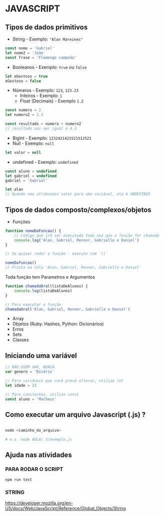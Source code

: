 # JAVASCRIPT

## Tipos de dados primitivos

-   String - Exemplo: `"Alan Mareines"`

```javascript
const nome = 'Gabriel'
let nome2 = 'João'
const frase = 'Flamengo campeão'
```

-   Booleanos - Exemplo: `true` ou `false`

```javascript
let eGostoso = true
eGostoso = false
```

-   Números - Exemplo: `123`, `123.23`
    -   Inteiros - Exemplo: `1`
    -   Float (Decimais) - Exemplo `1.2`

```javascript
const numero = 2
let numero2 = 2.3

const resultado = numero + numero2
// resultado vai ser igual a 4.3
```

-   BigInt - Exemplo: `1232421421521512521`
-   Null - Exemplo: `null`

```javascript
let valor = null
```

-   undefined - Exemplo: `undefined`

```javascript
const aluno = undefined
let gabriel = undefined
gabriel = 'Gabriel'

let alan
// Quando nao atribuimos valor para uma variável, ela é UNDEFINED
```

## Tipos de dados composto/complexos/objetos

-   Funções

```javascript
function nomeDaFuncao() {
    // Código que irá ser executado toda vez que a função for chamada
    console.log('Alan, Gabriel, Renner, Gabrielle e Daniel')
}

// Se quiser rodar a função - execute com `()`

nomeDafuncao()
// Printa na tela 'Alan, Gabriel, Renner, Gabrielle e Daniel'
```

Toda função tem Parametros e Argumentos

```javascript
function chamadaOral(listaDeAlunos) {
    console.log(listaDeAlunos)
}

// Para executar a função
chamadaOral('Alan, Gabriel, Renner, Gabrielle e Daniel')
```

-   Array
-   Objetos (Ruby: Hashes, Python: Dicionários)
-   Erros
-   Sets
-   Classes

## Iniciando uma variável

```javascript
// NÀO USEM VAR, NUNCA.
var genero = 'Binário'

// Para variáveis que você prevê alterar, utilize let
let idade = 23

// Para constantes, utilize const
const aluno = 'Matheus'
```

## Como executar um arquivo Javascript (.js) ?

```bash

node <caminho_do_arquivo>

# e.x. node AULA\ 3/exemplo.js

```

## Ajuda nas atividades

### PARA RODAR O SCRIPT

`npm run test`

### STRING

https://developer.mozilla.org/en-US/docs/Web/JavaScript/Reference/Global_Objects/String
